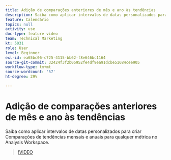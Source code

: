 ```yaml
---
title: Adição de comparações anteriores de mês e ano às tendências
description: Saiba como aplicar intervalos de datas personalizados para criar Comparações de tendências mensais e anuais para qualquer métrica no Analysis Workspace.
feature: Calendário
topics: null
activity: use
doc-type: feature video
team: Technical Marketing
kt: 5031
role: User
level: Beginner
exl-id: ea65bc06-c725-4115-bb62-f8e646bc1164
source-git-commit: 32424f3f2b05952fe4df9ea91dcbe51684cee905
workflow-type: tm+mt
source-wordcount: '57'
ht-degree: 29%

---
```


# Adição de comparações anteriores de mês e ano às tendências

Saiba como aplicar intervalos de datas personalizados para criar Comparações de tendências mensais e anuais para qualquer métrica no Analysis Workspace.

>[!VIDEO](https://video.tv.adobe.com/v/33772/?quality=12)
